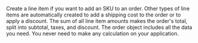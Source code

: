 Create a line item if you want to add an SKU to an order.
Other types of line items are automatically created to add a shipping cost to the order or to apply a discount.
The sum of all line item amounts makes the order's total, split into subtotal, taxes, and discount.
The order object includes all the data you need. You never need to make any calculation on your application.
